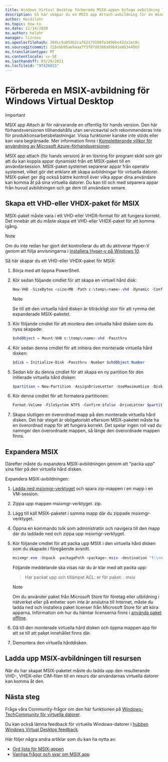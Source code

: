 ```yaml
---
title: Windows Virtual Desktop förbereda MSIX-appen bifoga avbildning för hands version – Azure
description: Så här skapar du en MSIX app Attach-avbildning för en Windows-pool för virtuella skriv bord.
author: Heidilohr
ms.topic: how-to
ms.date: 12/14/2020
ms.author: helohr
manager: lizross
ms.openlocfilehash: 204cc9a05d62caf62179100fa3496be422a3ec0c
ms.sourcegitcommit: f28ebb95ae9aaaff3f87d8388a09b41e0b3445b5
ms.translationtype: MT
ms.contentlocale: sv-SE
ms.lasthandoff: 03/29/2021
ms.locfileid: "97426015"
---
```

# <a name="prepare-an-msix-image-for-windows-virtual-desktop"></a>Förbereda en MSIX-avbildning för Windows Virtual Desktop

> [!IMPORTANT]
> MSIX app Attach är för närvarande en offentlig för hands version.
> Den här förhandsversionen tillhandahålls utan serviceavtal och rekommenderas inte för produktionsarbetsbelastningar. Vissa funktioner kanske inte stöds eller kan vara begränsade. Mer information finns i [Kompletterande villkor för användning av Microsoft Azure-förhandsversioner](https://azure.microsoft.com/support/legal/preview-supplemental-terms/).

MSIX app attach (för hands version) är en lösning för program skikt som gör att du kan koppla appar dynamiskt från ett MSIX-paket till en användarsession. MSIX-paket systemet separerar appar från operativ systemet, vilket gör det enklare att skapa avbildningar för virtuella datorer. MSIX-paket ger dig också bättre kontroll över vilka appar dina användare kan komma åt på sina virtuella datorer. Du kan till och med separera appar från huvud avbildningen och ge dem till användare senare.

## <a name="create-a-vhd-or-vhdx-package-for-msix"></a>Skapa ett VHD-eller VHDX-paket för MSIX

MSIX-paket måste vara i ett VHD-eller VHDX-format för att fungera korrekt. Det innebär att du måste skapa ett VHD-eller VHDX-paket för att komma igång.

>[!NOTE]
>Om du inte redan har gjort det kontrollerar du att du aktiverar Hyper-V genom att följa anvisningarna i [Installera Hyper-v på Windows 10](/virtualization/hyper-v-on-windows/quick-start/enable-hyper-v).

Så här skapar du ett VHD-eller VHDX-paket för MSIX:

1. Börja med att öppna PowerShell.
2. Kör sedan följande cmdlet för att skapa en virtuell hård disk:

    ```powershell
    New-VHD -SizeBytes <size>MB -Path c:\temp\<name>.vhd -Dynamic -Confirm:$false
    ```

    >[!NOTE]
    > Se till att den virtuella hård disken är tillräckligt stor för att rymma det expanderade MSIX-paketet.

3. Kör följande cmdlet för att montera den virtuella hård disken som du nyss skapade:

    ```powershell
    $vhdObject = Mount-VHD c:\temp\<name>.vhd -Passthru
    ```

4. Kör sedan denna cmdlet för att initiera den monterade virtuella hård disken:

    ```powershell
    $disk = Initialize-Disk -Passthru -Number $vhdObject.Number
    ```

5. Sedan kör du denna cmdlet för att skapa en ny partition för den initierade virtuella hård disken:

    ```powershell
    $partition = New-Partition -AssignDriveLetter -UseMaximumSize -DiskNumber $disk.Number
    ```

6. Kör denna cmdlet för att formatera partitionen:

    ```powershell
    Format-Volume -FileSystem NTFS -Confirm:$false -DriveLetter $partition.DriveLetter -Force
    ```

7. Skapa slutligen en överordnad mapp på den monterade virtuella hård disken. Det här steget är obligatoriskt eftersom MSIX-paketet måste ha en överordnad mapp för att fungera korrekt. Det spelar ingen roll vad du namnger den överordnade mappen, så länge den överordnade mappen finns.

## <a name="expand-msix"></a>Expandera MSIX

Därefter måste du expandera MSIX-avbildningen genom att "packa upp" sina filer på den virtuella hård disken.

Expandera MSIX-avbildningen:

1. [Ladda ned msixmgr-verktyget](https://aka.ms/msixmgr) och spara zip-mappen i en mapp i en VM-session.

2. Zippa upp mappen msixmgr-verktyget. zip.

3. Lägg till käll MSIX-paketet i samma mapp där du zippade msixmgr-verktyget.

4. Öppna en kommando tolk som administratör och navigera till den mapp där du laddade ned och zippa upp msixmgr-verktyget.

5. Kör följande cmdlet för att packa upp MSIX i den virtuella hård disken som du skapade i föregående avsnitt.

    ```powershell
    msixmgr.exe -Unpack -packagePath <package>.msix -destination "f:\<name of folder you created earlier>" -applyacls
    ```

    Följande meddelande ska visas när du är klar med att packa upp:

    > Har packat upp och tillämpat ACL: er för paket: <package name> . msix

    >[!NOTE]
    > Om du använder paket från Microsoft Store för företag eller utbildning i nätverket eller på enheter som inte är anslutna till Internet, måste du ladda ned och installera paket licenser från Microsoft Store för att köra apparna. Information om hur du hämtar licenserna finns i [använda paket offline](app-attach.md#use-packages-offline).

6. Gå till den monterade virtuella hård disken och öppna mappen app för att se till att paket innehållet finns där.

7. Demontera den virtuella hårddisken.

## <a name="upload-msix-image-to-share"></a>Ladda upp MSIX-avbildningen till resursen

När du har skapat MSIX-paketet måste du ladda upp den resulterande VHD-, VHDX-eller CIM-filen till en resurs där användarnas virtuella datorer kan komma åt den.

## <a name="next-steps"></a>Nästa steg

Fråga våra Community-frågor om den här funktionen på [Windows-TechCommunity för virtuella datorer](https://techcommunity.microsoft.com/t5/Windows-Virtual-Desktop/bd-p/WindowsVirtualDesktop).

Du kan också lämna feedback för virtuella Windows-datorer i [hubben Windows Virtual Desktop feedback](https://support.microsoft.com/help/4021566/windows-10-send-feedback-to-microsoft-with-feedback-hub-app).

Här följer några andra artiklar som du kan ha nytta av:

- [Ord lista för MSIX-appen](app-attach-glossary.md)
- [Vanliga frågor och svar om MSIX app](app-attach-faq.md)